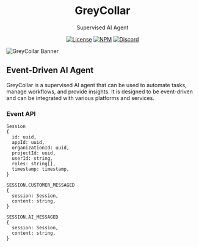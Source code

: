 <h1 align="center">GreyCollar</h1>
<p align="center">
  Supervised AI Agent
</p>

<p align="center">
  <a href="https://www.apache.org/licenses/LICENSE-2.0"><img src="https://img.shields.io/badge/Apache-2.0-yellow?style=for-the-badge&logo=apache" alt="License" /></a>
  <a href="https://www.npmjs.com/package/nucleoidai"><img src="https://img.shields.io/badge/NPM-red?style=for-the-badge&logo=npm" alt="NPM" /></a>
  <a href="https://discord.gg/wN49SNssUw"><img src="https://img.shields.io/badge/Discord-lightgrey?style=for-the-badge&logo=discord" alt="Discord" /></a>
</p>

![GreyCollar Banner](https://github.com/user-attachments/assets/a6b9210c-2142-42e2-bf0e-7a44e8f26a89)

## Event-Driven AI Agent

GreyCollar is a supervised AI agent that can be used to automate tasks, manage workflows, and provide insights. It is designed to be event-driven and can be integrated with various platforms and services.

### Event API

```
Session
{
  id: uuid,
  appId: uuid,
  organizationId: uuid,
  projectId: uuid,
  userId: string,
  roles: string[],
  timestamp: timestamp,
}
```

```
SESSION.CUSTOMER_MESSAGED
{
  session: Session,
  content: string,
}
```

```
SESSION.AI_MESSAGED
{
  session: Session,
  content: string,
}
```
